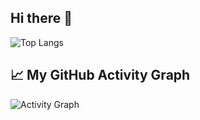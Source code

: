 ## Hi there 👋
![Top Langs](https://github-readme-stats.vercel.app/api/top-langs/?username=YanislavD&layout=compact&theme=default)
## 📈 My GitHub Activity Graph

![Activity Graph](https://github-readme-activity-graph.cyclic.app/graph?username=ТВОЕТО_ПОТРЕБИТЕЛСКО_ИМЕ&theme=github-compact)


<!--  ![Top Langs](https://github-readme-stats.vercel.app/api/top-langs/?username=YanislavD&layout=compact&theme=default)
**YanislavD/YanislavD** is a ✨ _special_ ✨ repository because its `README.md` (this file) appears on your GitHub profile.

Here are some ideas to get you started:

- 🔭 I’m currently working on ...
- 🌱 I’m currently learning ...
- 👯 I’m looking to collaborate on ...
- 🤔 I’m looking for help with ...
- 💬 Ask me about ...
- 📫 How to reach me: ...
- 😄 Pronouns: ...
- ⚡ Fun fact: ...
-->
